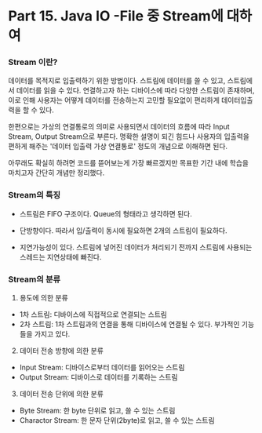 # Part 15. Java IO -File 중 Stream에 대하여

### Stream 이란?

데이터를 목적지로 입출력하기 위한 방법이다. 스트림에 데이터를 쓸 수 있고, 스트림에서 데이터를 읽을 수 있다. 연결하고자 하는 디바이스에 따라 다양한 스트림이 존재하며, 이로 인해 사용자는 어떻게 데이터를 전송하는지 고민할 필요없이 편리하게 데이터입출력을 할 수 있다.

한편으로는 가상의 연결통로의 의미로 사용되면서 데이터의 흐름에 따라 Input Stream, Output Stream으로 부른다. 명확한 설명이 되긴 힘드나 사용자의 입출력을 편하게 해주는 '데이터 입출력 가상 연결통로' 정도의 개념으로 이해하면 된다. 

아무래도 확실히 하려면 코드를 뜯어보는게 가장 빠르겠지만 목표한 기간 내에 학습을 마치고자 간단히 개념만 정리했다.

### Stream의 특징

- 스트림은 FIFO 구조이다. Queue의 형태라고 생각하면 된다.

- 단방향이다. 따라서 입/출력이 동시에 필요하면 2개의 스트림이 필요하다.

- 지연가능성이 있다. 스트림에 넣어진 데이터가 처리되기 전까지 스트림에 사용되는 스레드는 지연상태에 빠진다.

### Stream의 분류

1. 용도에 의한 분류  
- 1차 스트림: 디바이스에 직접적으로 연결되는 스트림
- 2차 스트림: 1차 스트림과의 연결을 통해 디바이스에 연결될 수 있다. 부가적인 기능들을 가지고 있다.

2. 데이터 전송 방향에 의한 분류
- Input Stream: 디바이스로부터 데이터를 읽어오는 스트림
- Output Stream: 디바이스로 데이터를 기록하는 스트림

3. 데이터 전송 단위에 의한 분류
- Byte Stream: 한 byte 단위로 읽고, 쓸 수 있는 스트림
- Charactor Stream: 한 문자 단위(2byte)로 읽고, 쓸 수 있는 스트림

